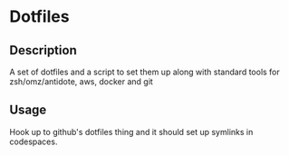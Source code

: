 # Dotfiles

## Description

A set of dotfiles and a script to set them up along with standard tools for zsh/omz/antidote, aws, docker and git

## Usage

Hook up to github's dotfiles thing and it should set up symlinks in codespaces.